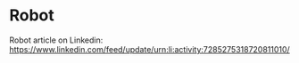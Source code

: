 # Robot

Robot article on Linkedin:
https://www.linkedin.com/feed/update/urn:li:activity:7285275318720811010/
